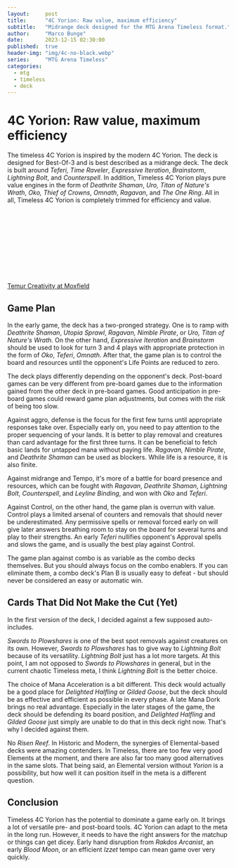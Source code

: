 ```yaml
---
layout:     post
title:      "4C Yorion: Raw value, maximum efficiency"
subtitle:   "Midrange deck designed for the MTG Arena Timeless format."
author:     "Marco Bunge"
date:       2023-12-15 02:30:00
published:  true
header-img: "img/4c-no-black.webp"
series:     "MTG Arena Timeless"
categories:
  - mtg
  - timeless
  - deck
---
```


# 4C Yorion: Raw value, maximum efficiency

The timeless 4C Yorion is inspired by the modern 4C Yorion. The deck is designed for Best-Of-3 and is best described as a midrange deck. The deck is built around *Teferi, Time Raveler*, *Expressive Iteration*, *Brainstorm*, *Lightning Bolt*, and *Counterspell*. In addition, Timeless 4C Yorion plays pure value engines in the form of *Deathrite Shaman*, *Uro, Titan of Nature's Wrath*, *Oko, Thief of Crowns*, *Omnath*, *Ragavan*, and *The One Ring*. All in all, Timeless 4C Yorion is completely trimmed for efficiency and value.

<iframe data-moxfield-src="https://www.moxfield.com/embed/llfdtnAUAUivbO0hHUWoNA" id="moxfield-frame-1" frameBorder="0" width="700px" onload="moxfieldOnLoad(event)"></iframe>

<a class="btn btn-link" href="https://www.moxfield.com/embed/llfdtnAUAUivbO0hHUWoNA" target="_blank" data-moxfield>Temur Creativity at Moxfield</a>

## Game Plan

In the early game, the deck has a two-pronged strategy. One is to ramp with *Deathrite Shaman*, *Utopia Sprawl*, *Ragavan, Nimble Pirate*, or *Uro, Titan of Nature's Wrath*. On the other hand, *Expressive Iteration* and *Brainstorm* should be used to look for turn 3 and 4 plays with appropriate protection in the form of *Oko*, *Teferi*, *Omnath*. After that, the game plan is to control the board and resources until the opponent's Life Points are reduced to zero.

The deck plays differently depending on the opponent's deck. Post-board games can be very different from pre-board games due to the information gained from the other deck in pre-board games. Good anticipation in pre-board games could reward game plan adjustments, but comes with the risk of being too slow.

Against aggro, defense is the focus for the first few turns until appropriate responses take over. Especially early on, you need to pay attention to the proper sequencing of your lands. It is better to play removal and creatures than card advantage for the first three turns. It can be beneficial to fetch basic lands for untapped mana without paying life. *Ragavan, Nimble Pirate*, and *Deathrite Shaman* can be used as blockers. While life is a resource, it is also finite.

Against midrange and Tempo, it's more of a battle for board presence and resources, which can be fought with *Ragavan*, *Deathrite Shaman*, *Lightning Bolt*, *Counterspell*, and *Leyline Binding*, and won with *Oko* and *Teferi*.

Against Control, on the other hand, the game plan is overrun with value. Control plays a limited arsenal of counters and removals that should never be underestimated. Any permissive spells or removal forced early on will give later answers breathing room to stay on the board for several turns and play to their strengths. An early *Teferi* nullifies opponent's Approval spells and slows the game, and is usually the best play against Control.

The game plan against combo is as variable as the combo decks themselves. But you should always focus on the combo enablers. If you can eliminate them, a combo deck's Plan B is usually easy to defeat - but should never be considered an easy or automatic win.

## Cards That Did Not Make the Cut (Yet)

In the first version of the deck, I decided against a few supposed auto-includes.

*Swords to Plowshares* is one of the best spot removals against creatures on its own. However, *Swords to Plowshares* has to give way to *Lightning Bolt* because of its versatility. *Lightning Bolt* just has a lot more targets. At this point, I am not opposed to *Swords to Plowshares* in general, but in the current chaotic Timeless meta, I think *Lightning Bolt* is the better choice.

The choice of Mana Acceleration is a bit different. This deck would actually be a good place for *Delighted Halfling* or *Gilded Goose*, but the deck should be as effective and efficient as possible in every phase. A late Mana Dork brings no real advantage. Especially in the later stages of the game, the deck should be defending its board position, and *Delighted Halfling* and *Gilded Goose* just simply are unable to do that in this deck right now. That's why I decided against them. 

No *Risen Reef*. In Historic and Modern, the synergies of Elemental-based decks were amazing contenders. In Timeless, there are too few very good Elements at the moment, and there are also far too many good alternatives in the same slots. That being said, an Elemental version without *Yorion* is a possibility, but how well it can position itself in the meta is a different question.

## Conclusion

Timeless 4C Yorion has the potential to dominate a game early on. It brings a lot of versatile pre- and post-board tools. 4C Yorion can adapt to the meta in the long run. However, it needs to have the right answers for the matchup or things can get dicey. Early hand disruption from *Rakdos Arcanist*, an early *Blood Moon*, or an efficient *Izzet* tempo can mean game over very quickly.